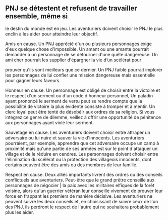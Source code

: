 ## PNJ se détestent et refusent de travailler ensemble, même si

le destin du monde est en jeu. Les aventuriers doivent choisir
le PNJ le plus enclin à les aider pour atteindre leur objectif.

Amis en cause. Un PNJ apprécié d'un ou plusieurs
personnages exige d'eux quelque chose d'impossible. Un
amant ou une amante pourrait demander à un personnage
de se détourner d'une quête dangereuse. Un ami cher
pourrait les supplier d'épargner la vie d’un scélérat pour

prouver qu'ils sont meilleurs que ce dernier. Un PNJ faible
pourrait implorer les personnages de lui confier une mission
dangereuse mais essentielle pour gagner leurs faveurs.

Honneur en cause. Un personnage est obligé de choisir
entre la victoire et le respect d'un serment ou d'un code
d'honneur personnel, Un paladin ayant prononcé le serment
de vertu peut se rendre compte que la possibilité de victoire
la plus évidente consiste à tromper et à mentir. Un clerc loyal
peut être tenté de désobéir aux ordres de sa religion. Si vous
intégrez ce genre de dilemme, veillez à offrir une opportunité
de pénitence aux personnages ayant violé leur serment.

Sauvetage en cause. Les aventuriers doivent choisir
entre attraper un adversaire ou lui nuire et sauver la vie
d'innocents. Les aventuriers pourraient, par exemple,
apprendre que cet adversaire occupe un camp à proximité
mais qu'une partie de ses armées est sur le point d'attaquer
un village et de le réduire en cendres. Les personnages
doivent choisir entre l'élimination du scélérat ou la protection
des villageois innocents, dont certains peuvent être des amis
ou des membres de leur famille.

Respect en cause. Deux alliés importants livrent des
ordres ou des conseils conflictuels aux aventuriers. Peut-être
que le grand prêtre conseille aux personnages de négocier | la
paix avec les militaires elfiques de la forêt voisine, alors qu'un
guerrier vétéran leur conseille vivement de prouver leur force
en frappant les premiers de manière décisive. Les aventuriers
ne peuvent suivre les deux conseils et, en choisissant de
suivre ceux de l'un des PNJ, ils perdront le respect de l'autre
qui ne souhaitera probablement plus les aider.
